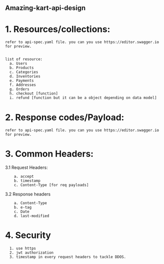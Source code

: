 ## Amazing-kart-api-design

  # 1. Resources/collections:
    
    refer to api-spec.yaml file. you can you use https://editor.swagger.io for preview.

    
    list of resource:
      a. Users
      b. Products
      c. Categories
      d. Inventories
      e. Payments
      f. Addresses
      g. Orders
      h. checkout [function]
      i. refund [function but it can be a object depending on data model]


  # 2. Response codes/Payload:
    
    refer to api-spec.yaml file. you can you use https://editor.swagger.io for preview.

  # 3. Common Headers:

  3.1 Request Headers:

        a. accept
        b. timestamp
        c. Content-Type [for req payloads]


  3.2 Response headers

        a. Content-Type
        b. e-tag
        c. Date
        d. last-modified

  # 4. Security

      1. use https 
      2. jwt authorization
      3. timestamp in every request headers to tackle DDOS.
